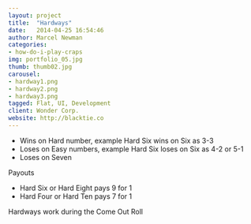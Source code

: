 ```yaml
---
layout: project
title:  "Hardways"
date:   2014-04-25 16:54:46
author: Marcel Newman
categories:
- how-do-i-play-craps
img: portfolio_05.jpg
thumb: thumb02.jpg
carousel:
- hardway1.png
- hardway2.png
- hardway3.png
tagged: Flat, UI, Development
client: Wonder Corp.
website: http://blacktie.co
---
```

- Wins on Hard number, example Hard Six wins on Six as 3-3
- Loses on Easy numbers, example Hard Six loses on Six as 4-2 or 5-1
- Loses on Seven

Payouts

- Hard Six or Hard Eight pays 9 for 1
- Hard Four or Hard Ten pays 7 for 1

Hardways work during the Come Out Roll
